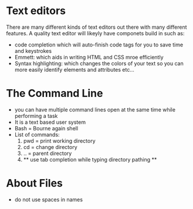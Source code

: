 # Text editors

There are many different kinds of text editors out there with many different features. A quality text editor will likeyly have componets build in such as:
  * code completion which will auto-finish code tags for you to save time and keystrokes
  * Emmett: which aids in writing HTML and CSS mroe efficiently
  * Syntax highlighting: which changes the colors of your text so you can more easily identify elements and attributes etc...
  
# The Command Line
  * you can have multiple command lines open at the same time while performing a task
  * It is a text based user system
  * Bash = Bourne again shell 
  * List of commands:
    1. pwd = print working directory
    2. cd = change directory
    3. .. = parent directory
    4. ** use tab completion while typing directory pathing **

# About Files
  * do not use spaces in names
